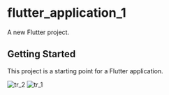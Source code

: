 # flutter_application_1

A new Flutter project.

## Getting Started

This project is a starting point for a Flutter application.

![tr_2](https://user-images.githubusercontent.com/49121712/126898293-c48dfb14-0e07-4aef-a231-24c1e8760662.png)
![tr_1](https://user-images.githubusercontent.com/49121712/126898295-8d29baf9-1d67-44d7-9efb-2dfe1ac289b1.png)

